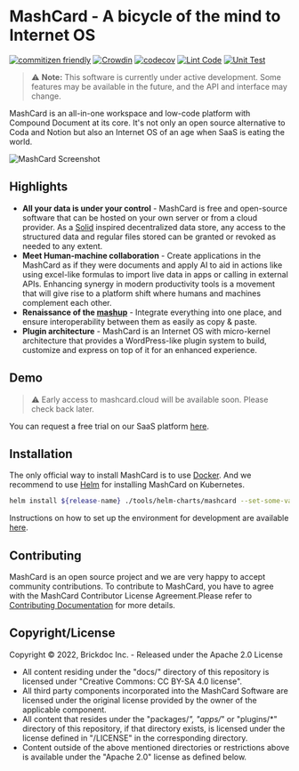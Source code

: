 # MashCard - A bicycle of the mind to Internet OS

[![commitizen friendly](https://img.shields.io/badge/commitizen-friendly-brightgreen.svg)](http://commitizen.github.io/cz-cli/) [![Crowdin](https://badges.crowdin.net/mashcard/localized.svg)](https://crowdin.com/project/mashcard) [![codecov](https://codecov.io/gh/mashcard/mashcard/branch/main/graph/badge.svg?token=x3u3HXQA0P)](https://codecov.io/gh/mashcard/mashcard) [![Lint Code](https://github.com/mashcard/mashcard/actions/workflows/linting.yml/badge.svg)](https://github.com/mashcard/mashcard/actions/workflows/linting.yml) [![Unit Test](https://github.com/mashcard/mashcard/actions/workflows/unit_test.yml/badge.svg)](https://github.com/mashcard/mashcard/actions/workflows/unit_test.yml)

> :warning: **Note:** This software is currently under active development. Some features may be available in the future, and the API and interface may change.

MashCard is an all-in-one workspace and low-code platform with Compound Document at its core. It's not only an open source alternative to Coda and Notion but also an Internet OS of an age when SaaS is eating the world.

![MashCard Screenshot](https://pub.user-owns-data.net/corp/github-growthing/mashcard-1.0-demo.webp)

## Highlights

- **All your data is under your control** - MashCard is free and open-source software that can be hosted on your own server or from a cloud provider. As a [Solid](https://solidproject.org/) inspired decentralized data store, any access to the structured data and regular files stored can be granted or revoked as needed to any extent.
- **Meet Human-machine collaboration** - Create applications in the MashCard as if they were documents and apply AI to aid in actions like using excel-like formulas to import live data in apps or calling in external APIs. Enhancing synergy in modern productivity tools is a movement that will give rise to a platform shift where humans and machines complement each other.
- **Renaissance of the [mashup](<https://en.wikipedia.org/wiki/Mashup_(web_application_hybrid)>)** - Integrate everything into one place, and ensure interoperability between them as easily as copy & paste.
- **Plugin architecture** - MashCard is an Internet OS with micro-kernel architecture that provides a WordPress-like plugin system to build, customize and express on top of it for an enhanced experience.

## Demo

> :warning: Early access to mashcard.cloud will be available soon. Please check back later.

You can request a free trial on our SaaS platform [here](https://mashcard.cloud/).

## Installation

The only official way to install MashCard is to use [Docker](https://www.docker.io/). And we recommend to use [Helm](https://helm.sh/docs/intro/quickstart/) for installing MashCard on Kubernetes.

```bash
helm install ${release-name} ./tools/helm-charts/mashcard --set-some-variable=some-value
```

Instructions on how to set up the environment for development are available [here](./docs/SETUP_DEV_ENV.md).

## Contributing

MashCard is an open source project and we are very happy to accept community contributions. To contribute to MashCard, you have to agree with the MashCard Contributor License Agreement.Please refer to [Contributing Documentation](./docs/CONTRIBUTING.md) for more details.

## Copyright/License

Copyright © 2022, Brickdoc Inc. - Released under the Apache 2.0 License

- All content residing under the "docs/" directory of this repository is licensed under "Creative Commons: CC BY-SA 4.0 license".
- All third party components incorporated into the MashCard Software are licensed under the original license provided by the owner of the applicable component.
- All content that resides under the "packages/_", "apps/_" or "plugins/\*" directory of this repository, if that directory exists, is licensed under the license defined in "/LICENSE" in the corresponding directory.
- Content outside of the above mentioned directories or restrictions above is available under the "Apache 2.0" license as defined below.
